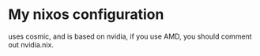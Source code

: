 # My nixos configuration

uses cosmic, and is based on nvidia, if you use AMD, you should comment out nvidia.nix.